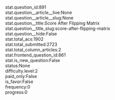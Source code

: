 stat.question_id:891  
stat.question__article__live:None  
stat.question__article__slug:None  
stat.question__title:Score After Flipping Matrix  
stat.question__title_slug:score-after-flipping-matrix  
stat.question__hide:False  
stat.total_acs:1902  
stat.total_submitted:2723  
stat.total_column_articles:2  
stat.frontend_question_id:861  
stat.is_new_question:False  
status:None  
difficulty.level:2  
paid_only:False  
is_favor:False  
frequency:0  
progress:0  
